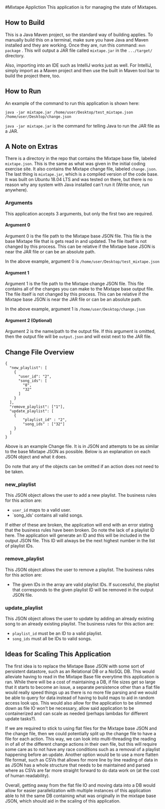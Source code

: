 #Mixtape Appliction
This application is for managing the state of Mixtapes. 
## How to Build
This is a Java Maven project, so the standard way of building applies. 
To manually build this on a terminal, make sure you have Java and Maven installed and they are working.
Once they are, run this command: `mvn package` . This will output a JAR file called `mixtape.jar` in the `.../target/`
directory. 

Also, importing into an IDE such as IntelliJ works just as well. For IntelliJ, simply import as a Maven project and then
use the built in Maven tool bar to build the project there, too. 

## How to Run
An example of the command to run this application is shown here:

`java -jar mixtape.jar /home/user/Desktop/test_mixtape.json /home/user/Desktop/change.json`

`java -jar mixtape.jar` is the command for telling Java to run the JAR file as a JAR. 
## A Note on Extras
There is a directory in the repo that contains the Mixtape base file, labeled `mixtape.json`. This is the same as what
was given in the initial coding exercise site. It also contains the Mixtape change file, labeled `change.json`. The
last thing is `mixtape.jar`, which is a compiled version of the code base. It was built on Ubuntu 18.04 LTS and was
tested on there, but there is no reason why any system with Java installed can't run it (Write once, run anywhere). 
### Arguments
This application accepts 3 arguments, but only the first two are required.
#### Argument 0
Argument 0 is the file path to the Mixtape base JSON file. This file is the base Mixtape file that is gets read in and 
updated. The file itself is not changed by this process. This can be relative if the Mixtape base JSON is near the JAR
file or can be an absolute path.

In the above example, argument 0 is `/home/user/Desktop/test_mixtape.json`  
#### Argument 1
Argument 1 is the file path to the Mixtape change JSON file. This file contains all of the changes you can make to the
Mixtape base output file. The file itself is not changed by this process. This can be relative if the Mixtape base JSON 
is near the JAR file or can be an absolute path.

In the above example, argument 1 is `/home/user/Desktop/change.json`
#### Argument 2 (Optional)
Argument 2 is the name/path to the output file. If this argument is omitted, then the output file will be `output.json` 
and will exist next to the JAR file.

## Change File Overview
````
{
  "new_playlist": [
    {
      "user_id": "2",
      "song_ids": [
        "8",
        "32"
      ]
    }
  ],
  "remove_playlist": ["1"],
  "update_playlist": [
  	{
  		"playlist_id" : "2",
  		"song_ids" : ["32"]
  	}
  ]
}
````

Above is an example Change file. It is in JSON and attempts to be as similar to the base Mixtape JSON as possible. Below
is an explanation on each JSON object and what it does.

Do note that any of the objects can be omitted if an action does not need to be taken. 
### new_playlist
This JSON object allows the user to add a new playlist. The business rules for this action are:
* `user_id` maps to a valid user. 
* `song_ids' contains all valid songs. 

If either of these are broken, the application will end with an error stating that the business rules have been broken.
Do note the lack of a playlist ID here. The application will generate an ID and this will be included in the output JSON
file. This ID will always be the next highest number in the list of playlist IDs. 

### remove_playlist
This JSON object allows the user to remove a playlist. The business rules for this action are:
* The given IDs in the array are valid playlist IDs.
If successful, the playlist that corresponds to the given playlist ID will be removed in the output JSON file. 

### update_playlist
This JSON object allows the user to update by adding an already existing song to an already existing playlist. The
business rules for this action are:
* `playlist_id` must be an ID to a valid playlist. 
* `song_ids` must all be IDs to valid songs. 

## Ideas for Scaling This Application
The first idea is to replace the Mixtape Base JSON with some sort of persistent datastore, such as an Relational DB or
a NoSQL DB. This would alleviate having to read in the Mixtape Base file everytime this application is ran. While there
will be a cost of maintaining a DB, if file sizes get so large that it starts to become an issue, a separate persistence
other than a flat file would really speed things up as there is no more file parsing and we would be able to query for
data instead of having to build maps to aid in random access look ups. This would also allow for the application to
be slimmed down as file IO won't be necessary, allow said application to be containerized and can scale as needed 
(perhaps lambdas for different update tasks?). 

If we are required to stick to using flat files for the Mixtape base JSON and the change file, then we could potentially
split up the change file to have a file for each action. This way, we can look into multi-threading the reading in of 
all of the different change actions in their own file, but this will require some care as to not have any race 
conditions such as a removal of a playlist happening before an update. Another option would be to use a more flatten 
file format, such as CSVs that allows for more line by line reading of data in as JSON has a whole structure that needs
to be maintained and parsed where as CSVs are far more straight forward to do data work on (at the cost of human 
readability).

Overall, getting away from the flat file IO and moving data into a DB would allow for easier parallelization with
multiple instances of this application able to hit the same DB containing what was originally in the mixtape base JSON,
which should aid in the scaling of this application.  
